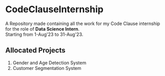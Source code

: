 # CodeClauseInternship
A Repository made containing all the work for my Code Clause internship for the role of <b>Data Science Intern</b>.<br>
Starting from 1-Aug'23 to 31-Aug'23.

<h2>Allocated Projects</h2>
<ol>
  <li>Gender and Age Detection System</li>
  <li>Customer Segmentation System</li>
</ol>
